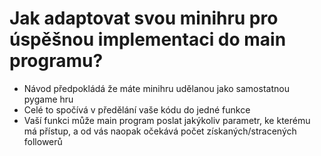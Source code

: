 #   Jak adaptovat svou minihru pro úspěšnou implementaci do main programu?

* Návod předpokládá že máte minihru udělanou jako samostatnou pygame hru
* Celé to spočívá v předělání vaše kódu do jedné funkce
* Vaší funkci může main program poslat jakýkoliv parametr, ke kterému má přístup, a od vás naopak očekává počet získaných/stracených followerů 